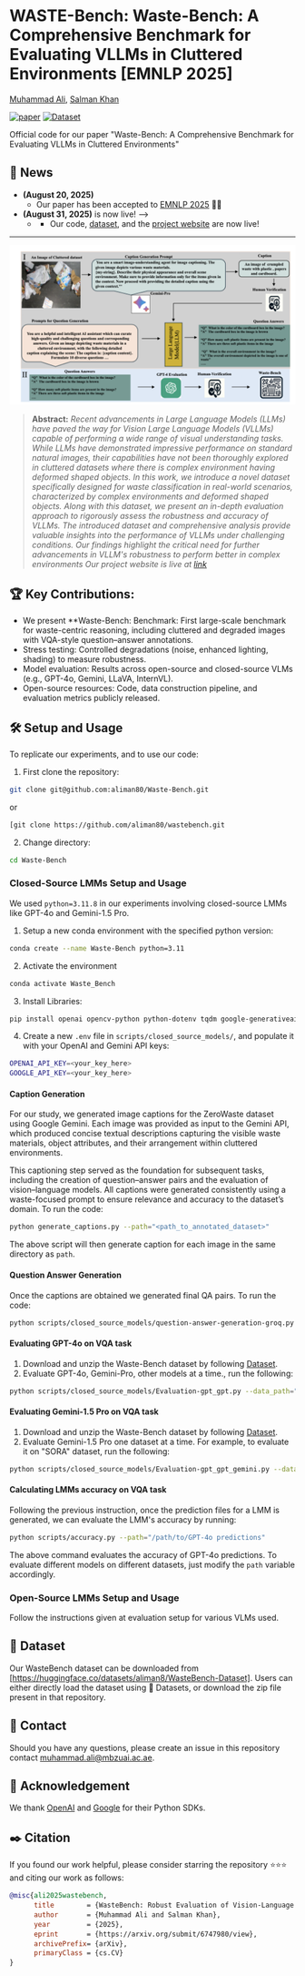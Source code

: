 # WASTE-Bench: Waste-Bench: A Comprehensive Benchmark for Evaluating VLLMs in Cluttered Environments [EMNLP 2025]

[Muhammad Ali](https://aliman80.github.io), [Salman Khan](https://salman-h-khan.github.io/)

[![paper](https://img.shields.io/badge/arXiv-Paper-<COLOR>.svg)](https://arxiv.org/submit/6747980/view/) [![Dataset](https://img.shields.io/badge/Dataset-Download-orange?logo=database)](https://huggingface.co/datasets/aliman8/WasteBench-Dataset) 
<!-- 
[![Website](https://img.shields.io/badge/Website-Visit-green?logo=web)](https://hananshafi.github.io/vane-benchmark/) 
[![Video](https://img.shields.io/badge/Presentation-Video-red?logo=youtube)](https://youtu.be/fqjQWx6f2SM) 
-->




Official code for our paper "Waste-Bench: A Comprehensive Benchmark for Evaluating VLLMs in Cluttered Environments"

## :rocket: News
* **(August 20, 2025)**
  * Our paper has been accepted to [EMNLP 2025]([https://2025.naacl.org/](https://openreview.net/group?id=EMNLP/2025/Conference/Authors&referrer=%5BHomepage%5D(%2F))) 🥳🎊
* **(August 31, 2025)**
  <!-- * Our code, [![Dataset](https://img.shields.io/badge/Dataset-Download-orange?logo=database)],<!--  and the [project website](https://hananshafi.github.io/vane-benchmark/) -->is now live! -->
  * * Our code, [dataset](https://huggingface.co/datasets/aliman8/WasteBench-Dataset), and the [project website](https://aliman80.github.io/) are now live!

<hr>


![method-diagram](https://github.com/aliman80/wastebench/blob/main/Image_Project.png?raw=true)

> **Abstract:** *Recent advancements in Large Language Models (LLMs) have paved the way for Vision Large Language Models (VLLMs) capable of performing a wide range of visual understanding tasks. While LLMs have demonstrated impressive performance on standard natural images, their capabilities have not been thoroughly explored in cluttered datasets where there is complex environment having deformed shaped objects. In this work, we introduce a novel dataset specifically designed for waste classification in real-world scenarios, characterized by complex environments and deformed shaped objects. Along with this dataset, we present an in-depth evaluation approach to rigorously assess the robustness and accuracy of VLLMs.
The introduced dataset and comprehensive analysis provide valuable insights into the performance of VLLMs under challenging conditions. Our findings highlight the critical need for further advancements in VLLM's robustness to perform better in complex environments Our project website is live at [link](https://hananshafi.github.io/vane-benchmark/)*
>

## :trophy: Key Contributions:

- We present **Waste-Bench: Benchmark: First large-scale benchmark for waste-centric reasoning, including cluttered and degraded images with VQA-style question–answer annotations.
- Stress testing: Controlled degradations (noise, enhanced lighting, shading) to measure robustness.
- Model evaluation: Results across open-source and closed-source VLMs (e.g., GPT-4o, Gemini, LLaVA, InternVL).
- Open-source resources: Code, data construction pipeline, and evaluation metrics publicly released.

## :hammer_and_wrench: Setup and Usage
To replicate our experiments, and to use our code:
1. First clone the repository:
```bash
git clone git@github.com:aliman80/Waste-Bench.git
```
or
```bash
[git clone https://github.com/aliman80/wastebench.git
```
2. Change directory:
```bash
cd Waste-Bench
```

### Closed-Source LMMs Setup and Usage
We used `python=3.11.8` in our experiments involving closed-source LMMs like GPT-4o and Gemini-1.5 Pro. 
1. Setup a new conda environment with the specified python version:
```bash
conda create --name Waste-Bench python=3.11
```
2. Activate the environment
```bash
conda activate Waste_Bench
```
3. Install Libraries:
```bash
pip install openai opencv-python python-dotenv tqdm google-generativeai pillow
```
4. Create a new `.env` file in `scripts/closed_source_models/`, and populate it with your OpenAI and Gemini API keys:
```bash
OPENAI_API_KEY=<your_key_here>
GOOGLE_API_KEY=<your_key_here>
```

#### Caption Generation 
For our study, we generated image captions for the ZeroWaste dataset using Google Gemini. Each image was provided as input to the Gemini API, which produced concise textual descriptions capturing the visible waste materials, object attributes, and their arrangement within cluttered environments.

This captioning step served as the foundation for subsequent tasks, including the creation of question–answer pairs and the evaluation of vision–language models. All captions were generated consistently using a waste-focused prompt to ensure relevance and accuracy to the dataset’s domain.
To run the code:
```bash
python generate_captions.py --path="<path_to_annotated_dataset>"
```
The above script will then generate caption for each image in the same directory as `path`.

#### Question Answer Generation 
Once the captions are obtained we generated final QA pairs. 
To run the code:
```bash
python scripts/closed_source_models/question-answer-generation-groq.py --path="<path_to_annotated_dataset_and_captions>"
```

#### Evaluating GPT-4o on VQA task
1. Download and unzip the Waste-Bench dataset by following [Dataset](#floppy_disk-dataset).
2. Evaluate GPT-4o, Gemini-Pro, other models  at a time., run the following:
```bash
python scripts/closed_source_models/Evaluation-gpt_gpt.py --data_path="/path/to/WasteData"
```

#### Evaluating Gemini-1.5 Pro on VQA task
1. Download and unzip the Waste-Bench dataset by following [Dataset](#floppy_disk-dataset).
2. Evaluate Gemini-1.5 Pro one dataset at a time. For example, to evaluate it on "SORA" dataset, run the following:
```bash
python scripts/closed_source_models/Evaluation-gpt_gpt_gemini.py --data_path="/path/to/WasteDataset" 
```

#### Calculating LMMs accuracy on VQA task
Following the previous instruction, once the prediction files for a LMM is generated, we can evaluate the LMM's accuracy by running:
```bash
python scripts/accuracy.py --path="/path/to/GPT-4o predictions"
```
The above command evaluates the accuracy of GPT-4o predictions. To evaluate different models on different datasets, just modify the `path` variable accordingly.

### Open-Source LMMs Setup and Usage
Follow the instructions given at evaluation setup for various VLMs used.

## :floppy_disk: Dataset
Our WasteBench dataset can be downloaded from [https://huggingface.co/datasets/aliman8/WasteBench-Dataset]. Users can either directly load the dataset using 🤗 Datasets, or download the zip file present in that repository.

## :email: Contact
Should you have any questions, please create an issue in this repository contact muhammad.ali@mbzuai.ac.ae.

## :pray: Acknowledgement
We thank [OpenAI](https://github.com/openai/openai-python) and [Google](https://github.com/google-gemini/generative-ai-python) for their Python SDKs. 

## :black_nib: Citation
If you found our work helpful, please consider starring the repository ⭐⭐⭐ and citing our work as follows:
```bibtex
@misc{ali2025wastebench,
      title        = {WasteBench: Robust Evaluation of Vision-Language Models on Waste Object Segmentation},
      author       = {Muhammad Ali and Salman Khan},
      year         = {2025},
      eprint       = {https://arxiv.org/submit/6747980/view},        
      archivePrefix= {arXiv},
      primaryClass = {cs.CV}
}

```

